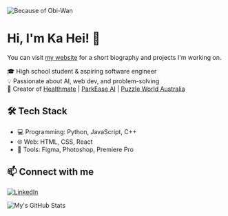![Because of Obi-Wan](https://media0.giphy.com/media/Nx0rz3jtxtEre/giphy.gif)

# Hi, I'm Ka Hei! 👋
You can visit [my website](https://www.shorturl.at/v8TYg) for a short biography and projects I'm working on.

🎓 High school student & aspiring software engineer  
💡 Passionate about AI, web dev, and problem-solving  
🚀 Creator of [Healthmate](https://healthmate.glitch.me) | [ParkEase AI](https://parkease.glitch.me) | [Puzzle World Australia](https://puzzleworldaustralia.square.site)  

## 🛠 Tech Stack  
- 💻 Programming: Python, JavaScript, C++  
- 🌐 Web: HTML, CSS, React  
- 📱 Tools: Figma, Photoshop, Premiere Pro  

## 📫 Connect with me  
[![LinkedIn](https://img.shields.io/badge/LinkedIn-Connect-blue?style=flat&logo=linkedin)](https://linkedin.com/in/ka-hei-chan-952aa1304/)  

![My's GitHub Stats](https://github-readme-stats.vercel.app/api?username=kaheichanturtle&show_icons=true&theme=dark&count_private=true)
